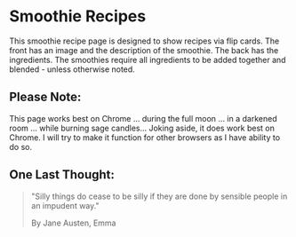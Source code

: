 # Smoothie Recipes

This smoothie recipe page is designed to show recipes via flip cards. The front has an image and the description of the smoothie. The back has the ingredients. 
The smoothies require all ingredients to be added together and blended - unless otherwise noted. 

## Please Note:
This page works best on Chrome ... during the full moon ... in a darkened room ... while burning sage candles... 
Joking aside, it does work best on Chrome. I will try to make it function for other browsers as I have ability to do so. 

## One Last Thought:
> "Silly things do cease to be silly if they are done by sensible people in an impudent way."
>
> By Jane Austen, Emma